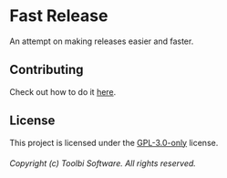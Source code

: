 # Fast Release

An attempt on making releases easier and faster.

<!-- ## Project -->

<!-- Check out the [PROJECT](https://github.com/toolbisoftware/fast-release/blob/main/PROJECT.md) file in the project root. -->

## Contributing

Check out how to do it [here](https://github.com/toolbisoftware/fast-release/blob/main/CONTRIBUTING.md).

## License

This project is licensed under the [GPL-3.0-only](https://github.com/toolbisoftware/fast-release/blob/main/LICENSE) license.

###### Copyright (c) Toolbi Software. All rights reserved.
